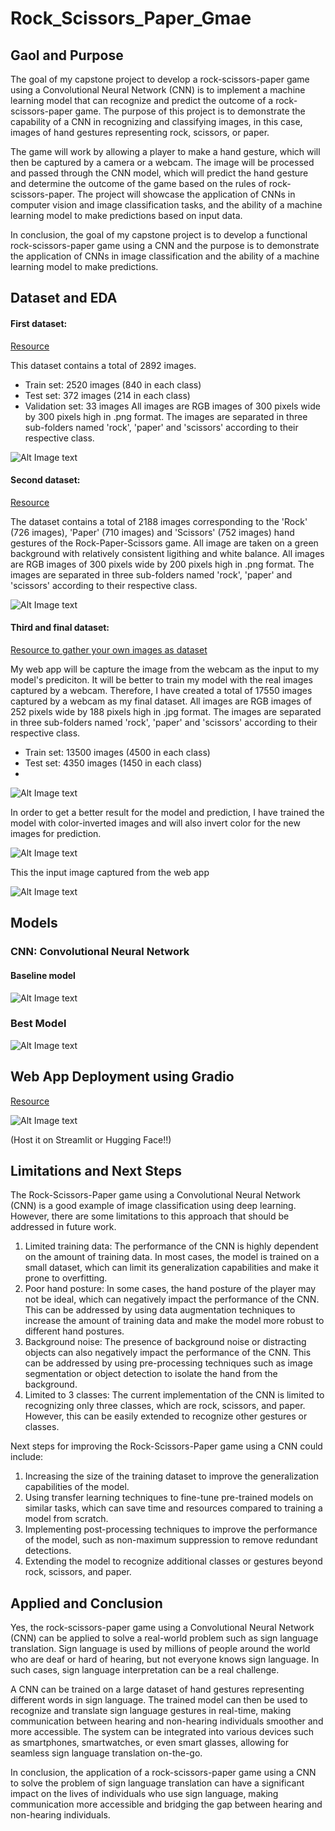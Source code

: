 # Rock_Scissors_Paper_Gmae

## Gaol and Purpose

The goal of my capstone project to develop a rock-scissors-paper game using a Convolutional Neural Network (CNN) is to implement a machine learning model that
can recognize and predict the outcome of a rock-scissors-paper game. The purpose of this project is to demonstrate the capability of a CNN in recognizing and
classifying images, in this case, images of hand gestures representing rock, scissors, or paper.

The game will work by allowing a player to make a hand gesture, which will then be captured by a camera or a webcam. The image will be processed and passed 
through the CNN model, which will predict the hand gesture and determine the outcome of the game based on the rules of rock-scissors-paper. The project will 
showcase the application of CNNs in computer vision and image classification tasks, and the ability of a machine learning model to make predictions based on 
input data.

In conclusion, the goal of my capstone project is to develop a functional rock-scissors-paper game using a CNN and the purpose is to demonstrate the application of CNNs in image classification and the ability of a machine learning model to make predictions.



## Dataset and EDA

#### First dataset:
[Resource](https://laurencemoroney.com/datasets.html#rock-paper-scissors-dataset)

This dataset contains a total of 2892 images.
 - Train set: 2520 images (840 in each class)
 - Test set: 372 images (214 in each class)
 - Validation set: 33 images
All images are RGB images of 300 pixels wide by 300 pixels high in .png format. The images are separated in three sub-folders named 'rock', 'paper' and 'scissors'
according to their respective class.

 ![Alt Image text](Data_and_img/dataset1_ex.png)


#### Second dataset:
[Resource](https://www.kaggle.com/datasets/drgfreeman/rockpaperscissors)

The dataset contains a total of 2188 images corresponding to the 'Rock' (726 images), 'Paper' (710 images) and 'Scissors' (752 images) hand gestures of the
Rock-Paper-Scissors game. All image are taken on a green background with relatively consistent ligithing and white balance.
All images are RGB images of 300 pixels wide by 200 pixels high in .png format. The images are separated in three sub-folders named 'rock', 'paper' and 'scissors'
according to their respective class.

![Alt Image text](Data_and_img/dataset2_ex.png)

#### Third and final dataset:
[Resource to gather your own images as dataset](https://github.com/CircuitDigest/Rock-Paper-Scissors-with-Pi)

My web app will be capture the image from the webcam as the input to my model's prediciton.  It will be better to train my model with the real images captured by
a webcam.  Therefore, I have created a total of 17550 images captured by a webcam as my final dataset.
All images are RGB images of 252 pixels wide by 188 pixels high in .jpg format. The images are separated in three sub-folders named 'rock', 'paper' and 'scissors'
according to their respective class.
 - Train set: 13500 images (4500 in each class)
 - Test set: 4350 images (1450 in each class)
 - 
![Alt Image text](Data_and_img/dataset3_ex.png)

In order to get a better result for the model and prediction, I have trained the model with color-inverted images and will also invert color for the new images
for prediction. 

![Alt Image text](Data_and_img/dataset3_ex_invert.png)

This the input image captured from the web app

![Alt Image text](Data_and_img/webapp_input_img.png)


## Models

### CNN: Convolutional Neural Network

#### Baseline model

![Alt Image text](Data_and_img/basline_model_summary.png)

### Best Model

![Alt Image text](Data_and_img/best_model_summary.png)


## Web App Deployment using Gradio

[Resource](https://gradio.app/)

![Alt Image text](Data_and_img/webapp_screenshot.png)

(Host it on Streamlit or Hugging Face!!)


## Limitations and Next Steps
The Rock-Scissors-Paper game using a Convolutional Neural Network (CNN) is a good example of image classification using deep learning. However, there are some
limitations to this approach that should be addressed in future work.
1. Limited training data: The performance of the CNN is highly dependent on the amount of training data. In most cases, the model is trained on a small dataset, 
which can limit its generalization capabilities and make it prone to overfitting.
2. Poor hand posture: In some cases, the hand posture of the player may not be ideal, which can negatively impact the performance of the CNN. This can be addressed
by using data augmentation techniques to increase the amount of training data and make the model more robust to different hand postures.
3. Background noise: The presence of background noise or distracting objects can also negatively impact the performance of the CNN. This can be addressed by using
pre-processing techniques such as image segmentation or object detection to isolate the hand from the background.
4. Limited to 3 classes: The current implementation of the CNN is limited to recognizing only three classes, which are rock, scissors, and paper. However, this can
be easily extended to recognize other gestures or classes.

Next steps for improving the Rock-Scissors-Paper game using a CNN could include:
1. Increasing the size of the training dataset to improve the generalization capabilities of the model.
2. Using transfer learning techniques to fine-tune pre-trained models on similar tasks, which can save time and resources compared to training a model from scratch.
3. Implementing post-processing techniques to improve the performance of the model, such as non-maximum suppression to remove redundant detections.
4. Extending the model to recognize additional classes or gestures beyond rock, scissors, and paper.


## Applied and Conclusion

Yes, the rock-scissors-paper game using a Convolutional Neural Network (CNN) can be applied to solve a real-world problem such as sign language translation. 
Sign language is used by millions of people around the world who are deaf or hard of hearing, but not everyone knows sign language. In such cases, sign language
interpretation can be a real challenge.

A CNN can be trained on a large dataset of hand gestures representing different words in sign language. The trained model can then be used to recognize and 
translate sign language gestures in real-time, making communication between hearing and non-hearing individuals smoother and more accessible. The system can 
be integrated into various devices such as smartphones, smartwatches, or even smart glasses, allowing for seamless sign language translation on-the-go.

In conclusion, the application of a rock-scissors-paper game using a CNN to solve the problem of sign language translation can have a significant impact on the 
lives of individuals who use sign language, making communication more accessible and bridging the gap between hearing and non-hearing individuals.


